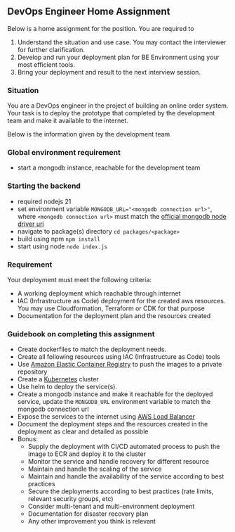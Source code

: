 ## DevOps Engineer Home Assignment
Below is a home assignment for the position. You are required to
1. Understand the situation and use case. You may contact the interviewer for further clarification.
2. Develop and run your deployment plan for BE Environment using your most efficient tools.
3. Bring your deployment and result to the next interview session.

### Situation
You are a DevOps engineer in the project of building an online order system. Your task is to deploy the prototype that completed by the development team and make it available to the internet.

Below is the information given by the development team

### Global environment requirement
- start a mongodb instance, reachable for the development team

### Starting the backend
- required nodejs 21
- set environment variable `MONGODB_URL="<mongodb connection url>"`, where `<mongodb connection url>` must match the [official mongodb node driver uri](https://docs.mongodb.com/drivers/node/current/fundamentals/connection/#connection-uri)
- navigate to package(s) directory `cd packages/<package>`
- build using npm `npm install`
- start using node `node index.js`

### Requirement
Your deployment must meet the following criteria:
- A working deployment which reachable through internet
- IAC (Infrastructure as Code) deployment for the created aws resources. You may use Cloudformation, Terraform or CDK for that purpose 
- Documentation for the deployment plan and the resources created

### Guidebook on completing this assignment
- Create dockerfiles to match the deployment needs.
- Create all following resources using IAC (Infrastructure as Code) tools
- Use [Amazon Elastic Container Registry](https://us-east-1.console.aws.amazon.com/ecr/get-started) to push the images to a private repository
- Create a [Kubernetes](https://us-east-1.console.aws.amazon.com/eks/home) cluster
- Use helm to deploy the service(s).
- Create a mongodb instance and make it reachable for the deployed service, update the `MONGODB_URL` environment variable to match the mongodb connection url 
- Expose the services to the internet using [AWS Load Balancer](https://us-east-1.console.aws.amazon.com/ec2/v2/home?region=us-east-1#LoadBalancers:sort=loadBalancerName)
- Document the deployment steps and the resources created in the deployment as clear and detailed as possible
- Bonus:
  - Supply the deployment with CI/CD automated process to push the image to ECR and deploy it to the cluster
  - Monitor the service and handle recovery for different resource
  - Maintain and handle the scaling of the service
  - Maintain and handle the availability of the service according to best practices
  - Secure the deployments according to best practices (rate limits, relevant security groups, etc)
  - Consider multi-tenant and multi-environment deployment 
  - Documentation for disaster recovery plan
  - Any other improvement you think is relevant
